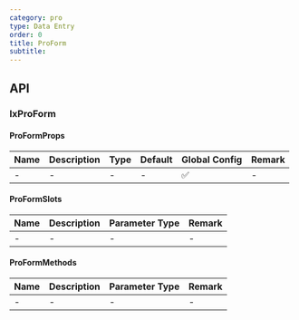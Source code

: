 ```yaml
---
category: pro
type: Data Entry
order: 0
title: ProForm
subtitle:
---
```


## API

### IxProForm

#### ProFormProps

| Name | Description | Type | Default | Global Config | Remark |
| --- | --- | --- | --- | --- | --- |
| - | - | - | - | ✅ | - |

#### ProFormSlots

| Name | Description | Parameter Type | Remark |
| --- | --- | --- | --- |
| - | - | - | - |

#### ProFormMethods

| Name | Description | Parameter Type | Remark |
| --- | --- | --- | --- |
| - | - | - | - |
